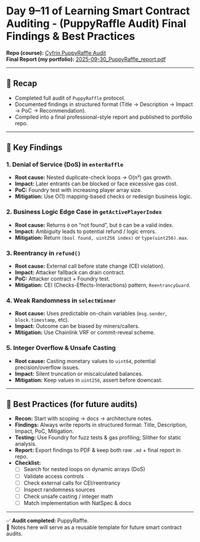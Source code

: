 # Day 9–11 of Learning Smart Contract Auditing - (PuppyRaffle Audit) Final Findings & Best Practices

**Repo (course):** [Cyfrin PuppyRaffle Audit](https://github.com/Cyfrin/4-puppy-raffle-audit)  
**Final Report (my portfolio):** [2025-09-30_PuppyRaffle_report.pdf](https://github.com/0xrafiKaji/smart-contract-security-portfolio/blob/main/2025-09-30_PuppyRaffle_report.pdf)

---

## 📝 Recap
- Completed full audit of `PuppyRaffle` protocol.
- Documented findings in structured format (Title → Description → Impact → PoC → Recommendation).
- Compiled into a final professional-style report and published to portfolio repo.

---

## 🔑 Key Findings
### 1. Denial of Service (DoS) in `enterRaffle`
- **Root cause:** Nested duplicate-check loops → O(n²) gas growth.
- **Impact:** Later entrants can be blocked or face excessive gas cost.
- **PoC:** Foundry test with increasing player array size.
- **Mitigation:** Use O(1) mapping-based checks or redesign business logic.

### 2. Business Logic Edge Case in `getActivePlayerIndex`
- **Root cause:** Returns `0` on “not found”, but `0` can be a valid index.
- **Impact:** Ambiguity leads to potential refund / logic errors.
- **Mitigation:** Return `(bool found, uint256 index)` or `type(uint256).max`.

### 3. Reentrancy in `refund()`
- **Root cause:** External call before state change (CEI violation).
- **Impact:** Attacker fallback can drain contract.
- **PoC:** Attacker contract + Foundry test.
- **Mitigation:** CEI (Checks-Effects-Interactions) pattern, `ReentrancyGuard`.

### 4. Weak Randomness in `selectWinner`
- **Root cause:** Uses predictable on-chain variables (`msg.sender`, `block.timestamp`, etc).
- **Impact:** Outcome can be biased by miners/callers.
- **Mitigation:** Use Chainlink VRF or commit-reveal scheme.

### 5. Integer Overflow & Unsafe Casting
- **Root cause:** Casting monetary values to `uint64`, potential precision/overflow issues.
- **Impact:** Silent truncation or miscalculated balances.
- **Mitigation:** Keep values in `uint256`, assert before downcast.

---

## 📌 Best Practices (for future audits)
- **Recon:** Start with scoping → docs → architecture notes.  
- **Findings:** Always write reports in structured format: Title, Description, Impact, PoC, Mitigation.  
- **Testing:** Use Foundry for fuzz tests & gas profiling; Slither for static analysis.  
- **Report:** Export findings to PDF & keep both raw `.md` + final report in repo.  
- **Checklist:**  
  - [ ] Search for nested loops on dynamic arrays (DoS)  
  - [ ] Validate access controls  
  - [ ] Check external calls for CEI/reentrancy  
  - [ ] Inspect randomness sources  
  - [ ] Check unsafe casting / integer math  
  - [ ] Match implementation with NatSpec & docs  

---

✅ **Audit completed:** PuppyRaffle.  
📂 Notes here will serve as a reusable template for future smart contract audits.
